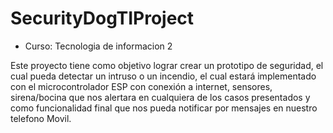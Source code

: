 # SecurityDogTIProject

- Curso: Tecnologia de informacion 2

Este proyecto tiene como objetivo lograr crear un prototipo de seguridad, el cual pueda detectar un intruso o un incendio, 
el cual estará implementado con el microcontrolador ESP con conexión a internet, sensores, sirena/bocina que nos alertara
en cualquiera de los casos presentados y como funcionalidad final que nos pueda notificar por mensajes en nuestro telefono Movil.

